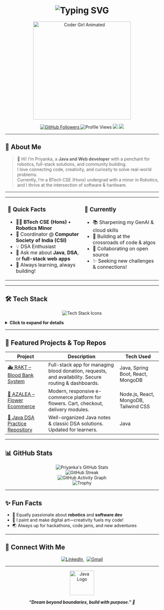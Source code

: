  <!-- Profile README for Priyanka Asthana -->  
  
 <h1 align="center">
   <img src="https://readme-typing-svg.demolab.com?font=Fira+Code&duration=2300&pause=800&color=6C63FF&center=true&vCenter=true&width=500&lines=Hi%2C+I'm+Priyanka+Asthana!;DSA+%7C+Web+Dev+%7C+Robotics+Enthusiast;Building+%F0%9F%9A%80+with+Code+and+Heart" alt="Typing SVG"/>
 </h1> 
 
 <p align="center">
   <img src="https://media.giphy.com/media/qgQUggAC3Pfv687qPC/giphy.gif" width="320" alt="Coder Girl Animated"/>
 </p>
 
 <p align="center">
   <a href="https://github.com/PriyankaAsthana?tab=followers">
     <img src="https://img.shields.io/github/followers/PriyankaAsthana?label=Followers&style=social" alt="GitHub Followers"/>
   </a>
   <img src="https://komarev.com/ghpvc/?username=PriyankaAsthana&label=Profile+Views&color=6C63FF&style=flat" alt="Profile Views"/>
   <img src="https://img.shields.io/badge/Java-Backend-blueviolet?logo=java&logoColor=white&style=flat"/>
   <img src="https://img.shields.io/badge/Open%20Source-Passion-6C63FF?logo=github"/>
 </p>
 
 ---
 
 ## 🌟 About Me
 
 > 👋 Hi! I’m Priyanka, a **Java and Web developer** with a penchant for robotics, full-stack solutions, and community building.  
 > I love connecting code, creativity, and curiosity to solve real-world problems.  
 > Currently, I’m a BTech CSE (Hons) undergrad with a minor in Robotics,  
 > and I thrive at the intersection of software & hardware.
 
 ---
 
 <table>
 <tr>
 <td valign="top" width="50%">
 
 ### 🔑 Quick Facts
 
 - 🧑‍💻 <b>BTech CSE (Hons)</b> • <b>Robotics Minor</b>
 - 🏅 Coordinator @ <b>Computer Society of India (CSI)</b>
 - 💡 DSA Enthusiast
 - 💬 Ask me about <b>Java</b>, <b>DSA</b>, or <b>full-stack web apps</b>
 - 🌱 Always learning, always building!
 
 </td>
 <td valign="top">
 
 ### 🚀 Currently
 
 - 📚 Sharpening my GenAI & cloud skills
 - 🤖 Building at the crossroads of code & algos
 - 🤝 Collaborating on open source
 - ✨ Seeking new challenges & connections!
 
 </td>
 </tr>
 </table>
 
 ---
 
 ## 🛠️ Tech Stack
 
 <p align="center">
   <img src="https://skillicons.dev/icons?i=java,spring,react,tailwind,html,css,js,nodejs,express,mongodb,mysql,github,git,vscode,postman" alt="Tech Stack Icons"/>
 </p>
 
 <details>
 <summary><b>Click to expand for details</b></summary>
 
 | Language | Backend     | Frontend   | Database    | Tools        |
 |:---------|:------------|:-----------|:------------|:-------------|
 | ![Java](https://img.shields.io/badge/Java-ED8B00?style=flat-square&logo=java&logoColor=white) | ![Spring Boot](https://img.shields.io/badge/Spring_Boot-6DB33F?style=flat-square&logo=springboot&logoColor=white) | ![React](https://img.shields.io/badge/React-20232A?style=flat-square&logo=react&logoColor=61DAFB) | ![MongoDB](https://img.shields.io/badge/MongoDB-4EA94B?style=flat-square&logo=mongodb&logoColor=white) | ![VSCode](https://img.shields.io/badge/VS_Code-007ACC?style=flat-square&logo=visual-studio-code&logoColor=white) |
 | ![Node.js](https://img.shields.io/badge/Node.js-43853D?style=flat-square&logo=node-dot-js&logoColor=white) | ![Express](https://img.shields.io/badge/Express-404D59?style=flat-square&logo=express&logoColor=white) | ![Tailwind CSS](https://img.shields.io/badge/Tailwind_CSS-06B6D4?style=flat-square&logo=tailwind-css&logoColor=white) | ![MySQL](https://img.shields.io/badge/MySQL-4479A1?style=flat-square&logo=mysql&logoColor=white) | ![GitHub](https://img.shields.io/badge/GitHub-181717?style=flat-square&logo=github&logoColor=white) |
 | ![JavaScript](https://img.shields.io/badge/JavaScript-F7DF1E?style=flat-square&logo=javascript&logoColor=black) |  | ![HTML5](https://img.shields.io/badge/HTML5-E34F26?style=flat-square&logo=html5&logoColor=white) ![CSS3](https://img.shields.io/badge/CSS3-1572B6?style=flat-square&logo=css3&logoColor=white) | | ![Postman](https://img.shields.io/badge/Postman-FF6C37?style=flat-square&logo=postman&logoColor=white) |
 
 </details>
 
 ---
 
 ## 🎯 Featured Projects & Top Repos
 
 | Project | Description | Tech Used |
 |---------|-------------|-----------|
 | [🚑 RAKT – Blood Bank System](#) | Full-stack app for managing blood donation, requests, and availability. Secure routing & dashboards. | Java, Spring Boot, React, MongoDB |
 | [🌸 AZALEA – Flower Ecommerce](#) | Modern, responsive e-commerce platform for flowers. Cart, checkout, delivery modules. | Node.js, React, MongoDB, Tailwind CSS |
 | [📘 Java DSA Practice Repository](#) | Well-organized Java notes & classic DSA solutions. Updated for learners. | Java |
 
 ---
 
 ## 📊 GitHub Stats
 
 <p align="center">
   <img src="https://github-readme-stats.vercel.app/api?username=PriyankaAsthana&show_icons=true&theme=tokyonight&hide_title=true" alt="Priyanka's GitHub Stats" />
   <br>
   <img src="https://github-readme-streak-stats.herokuapp.com/?user=PriyankaAsthana&theme=tokyonight" alt="GitHub Streak" />
   <br>
   <img src="https://github-readme-activity-graph.vercel.app/graph?username=PriyankaAsthana&theme=tokyo-night&bg_color=282c34&hide_border=true" alt="GitHub Activity Graph" />
   <br>
   <img src="https://github-profile-trophy.vercel.app/?username=PriyankaAsthana&theme=dracula&row=1&column=7" alt="Trophy" />
 </p>
 
 ---
 
 ## ✨ Fun Facts
 
 - 🤖 Equally passionate about **robotics** and **software dev**
 - 🎨 I paint and make digital art—creativity fuels my code!
 - 🌏 Always up for hackathons, code jams, and new adventures
 
 ---
 
 ## 🤝 Connect With Me
 
 <p align="center">
   <a href="https://www.linkedin.com/in/priyanka-asthana-1b9a74250?utm_source=share&utm_campaign=share_via&utm_content=profile&utm_medium=android_app">
     <img src="https://img.shields.io/badge/LinkedIn-blue?logo=linkedin&logoColor=white" alt="LinkedIn" />
   </a>
   &nbsp;
   <a href="mailto:pri45712rir@gmail.com">
     <img src="https://img.shields.io/badge/Email-D14836?logo=gmail&logoColor=white" alt="Gmail" />
   </a>
 </p>
 
 ---
 
 <p align="center">
   <img src="https://cdn.jsdelivr.net/gh/devicons/devicon/icons/java/java-original-wordmark.svg" width="80" alt="Java Logo"/>
 </p>
 
 <p align="center">
   <b><i>“Dream beyond boundaries, build with purpose.” 🚀</i></b>
 </p>
